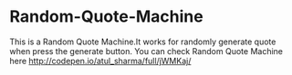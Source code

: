 # Random-Quote-Machine
This is a Random Quote Machine.It works for randomly generate quote when press the generate button.
You can check Random Quote Machine here
http://codepen.io/atul_sharma/full/jWMKaj/

